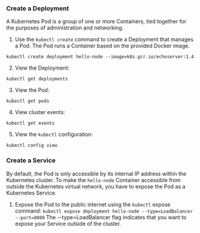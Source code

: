 ### Create a Deployment
A Kubernetes Pod is a group of one or more Containers, tied together for the purposes of administration and networking.
1. Use the `kubectl create` command to create a Deployment that manages a Pod. The Pod runs a Container based on the provided Docker image.
````shell
kubectl create deployment hello-node --image=k8s.gcr.io/echoserver:1.4
````
2. View the Deployment:
````shell
kubectl get deployments
````
3. View the Pod:
````shell
kubectl get pods
````
4. View cluster events:
````shell
kubectl get events
````
5. View the `kubectl` configuration:
```shell
kubectl config view
```

### Create a Service
By default, the Pod is only accessible by its internal IP address within the Kubernetes cluster. To make the `hello-node` Container accessible from outside the Kubernetes virtual network, you have to expose the Pod as a Kubernetes Service.
1. Expose the Pod to the public internet using the `kubectl` expose command:
  `kubectl expose deployment hello-node --type=LoadBalancer --port=8080`
  The --type=LoadBalancer flag indicates that you want to expose your Service outside of the cluster.
